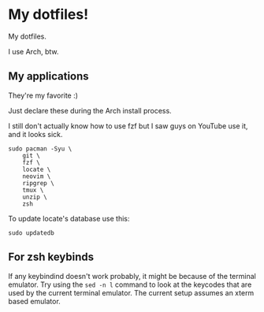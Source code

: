 # My dotfiles! 
My dotfiles.

I use Arch, btw.

## My applications
They're my favorite :)

Just declare these during the Arch install process.

I still don't actually know how to use fzf but I saw guys on YouTube use it, and it looks sick.

```
sudo pacman -Syu \
	git \
    fzf \
    locate \
	neovim \
	ripgrep \
	tmux \
	unzip \
	zsh
```

To update locate's database use this:
```
sudo updatedb
```

## For zsh keybinds
If any keybindind doesn't work probably, it might be because of the terminal emulator. 
Try using the `sed -n l` command to look at the keycodes that are used by the current terminal emulator.
The current setup assumes an xterm based emulator.

